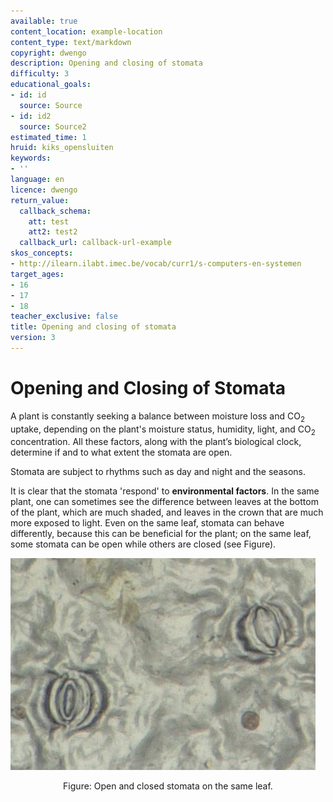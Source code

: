 ```yaml
---
available: true
content_location: example-location
content_type: text/markdown
copyright: dwengo
description: Opening and closing of stomata
difficulty: 3
educational_goals:
- id: id
  source: Source
- id: id2
  source: Source2
estimated_time: 1
hruid: kiks_opensluiten
keywords:
- ''
language: en
licence: dwengo
return_value:
  callback_schema:
    att: test
    att2: test2
  callback_url: callback-url-example
skos_concepts:
- http://ilearn.ilabt.imec.be/vocab/curr1/s-computers-en-systemen
target_ages:
- 16
- 17
- 18
teacher_exclusive: false
title: Opening and closing of stomata
version: 3
---
```

# Opening and Closing of Stomata 

A plant is constantly seeking a balance between moisture loss and CO<sub>2</sub> uptake, depending on the plant's moisture status, humidity, light, and CO<sub>2</sub> concentration. All these factors, along with the plant’s biological clock, determine if and to what extent the stomata are open.

Stomata are subject to rhythms such as day and night and the seasons.

It is clear that the stomata 'respond' to **environmental factors**. In the same plant, one can sometimes see the difference between leaves at the bottom of the plant, which are much shaded, and leaves in the crown that are much more exposed to light. Even on the same leaf, stomata can behave differently, because this can be beneficial for the plant; on the same leaf, some stomata can be open while others are closed (see Figure).

![](embed/stomaopentoe.jpg "open and closed stomata")
<figure>
    <figcaption align = "center">Figure: Open and closed stomata on the same leaf.</figcaption>
</figure>